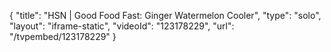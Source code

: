{
    "title": "HSN | Good Food Fast: Ginger Watermelon Cooler",
    "type": "solo",
    "layout": "iframe-static",
    "videoId": "123178229",
    "url": "\/tvpembed\/123178229"
}